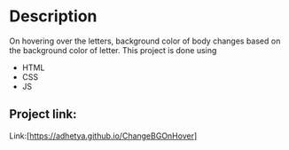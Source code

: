 # Description

On hovering over the letters, background color of body changes based on the background color of letter. This project is done using 
- HTML
- CSS
- JS

## Project link:
Link:[https://adhetya.github.io/ChangeBGOnHover]